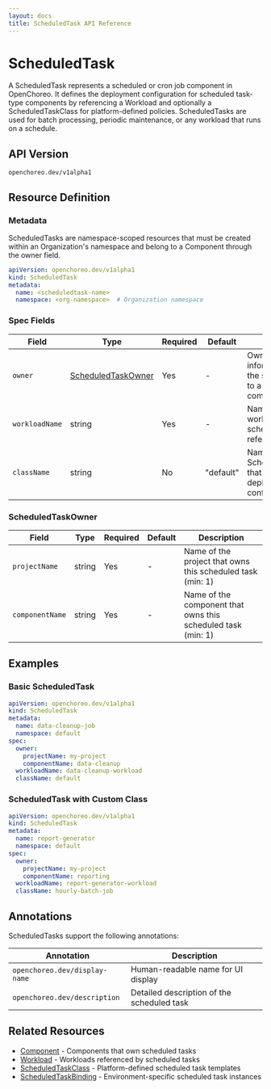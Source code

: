 ```yaml
---
layout: docs
title: ScheduledTask API Reference
---
```


# ScheduledTask

A ScheduledTask represents a scheduled or cron job component in OpenChoreo. It defines the deployment configuration for
scheduled task-type components by referencing a Workload and optionally a ScheduledTaskClass for platform-defined
policies. ScheduledTasks are used for batch processing, periodic maintenance, or any workload that runs on a schedule.

## API Version

`openchoreo.dev/v1alpha1`

## Resource Definition

### Metadata

ScheduledTasks are namespace-scoped resources that must be created within an Organization's namespace and belong to a
Component through the owner field.

```yaml
apiVersion: openchoreo.dev/v1alpha1
kind: ScheduledTask
metadata:
  name: <scheduledtask-name>
  namespace: <org-namespace>  # Organization namespace
```

### Spec Fields

| Field          | Type                                            | Required | Default   | Description                                                                  |
|----------------|--------------------------------------------------|----------|-----------|------------------------------------------------------------------------------|
| `owner`        | [ScheduledTaskOwner](#scheduledtaskowner)       | Yes      | -         | Ownership information linking the scheduled task to a project and component  |
| `workloadName` | string                                           | Yes      | -         | Name of the workload that this scheduled task references                     |
| `className`    | string                                           | No       | "default" | Name of the ScheduledTaskClass that provides deployment configuration        |

### ScheduledTaskOwner

| Field           | Type   | Required | Default | Description                                                   |
|-----------------|--------|----------|---------|---------------------------------------------------------------|
| `projectName`   | string | Yes      | -       | Name of the project that owns this scheduled task (min: 1)    |
| `componentName` | string | Yes      | -       | Name of the component that owns this scheduled task (min: 1)  |

## Examples

### Basic ScheduledTask

```yaml
apiVersion: openchoreo.dev/v1alpha1
kind: ScheduledTask
metadata:
  name: data-cleanup-job
  namespace: default
spec:
  owner:
    projectName: my-project
    componentName: data-cleanup
  workloadName: data-cleanup-workload
  className: default
```

### ScheduledTask with Custom Class

```yaml
apiVersion: openchoreo.dev/v1alpha1
kind: ScheduledTask
metadata:
  name: report-generator
  namespace: default
spec:
  owner:
    projectName: my-project
    componentName: reporting
  workloadName: report-generator-workload
  className: hourly-batch-job
```

## Annotations

ScheduledTasks support the following annotations:

| Annotation                    | Description                              |
|-------------------------------|------------------------------------------|
| `openchoreo.dev/display-name` | Human-readable name for UI display       |
| `openchoreo.dev/description`  | Detailed description of the scheduled task |

## Related Resources

- [Component](/docs/reference/api/application/component/) - Components that own scheduled tasks
- [Workload](/docs/reference/api/application/workload/) - Workloads referenced by scheduled tasks
- [ScheduledTaskClass](/docs/reference/api/platform/scheduledtaskclass/) - Platform-defined scheduled task templates
- [ScheduledTaskBinding](/docs/reference/api/runtime/scheduledtaskbinding/) - Environment-specific scheduled task instances